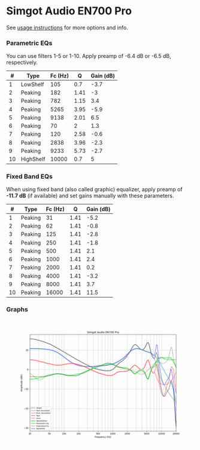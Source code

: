 # Simgot Audio EN700 Pro
See [usage instructions](https://github.com/jaakkopasanen/AutoEq#usage) for more options and info.

### Parametric EQs
You can use filters 1-5 or 1-10. Apply preamp of -6.4 dB or -6.5 dB, respectively.

|   # | Type      |   Fc (Hz) |    Q |   Gain (dB) |
|-----|-----------|-----------|------|-------------|
|   1 | LowShelf  |       105 | 0.7  |        -3.7 |
|   2 | Peaking   |       182 | 1.41 |        -3   |
|   3 | Peaking   |       782 | 1.15 |         3.4 |
|   4 | Peaking   |      5265 | 3.95 |        -5.9 |
|   5 | Peaking   |      9138 | 2.01 |         6.5 |
|   6 | Peaking   |        70 | 2    |         1.3 |
|   7 | Peaking   |       120 | 2.58 |        -0.6 |
|   8 | Peaking   |      2838 | 3.96 |        -2.3 |
|   9 | Peaking   |      9233 | 5.73 |        -2.7 |
|  10 | HighShelf |     10000 | 0.7  |         5   |

### Fixed Band EQs
When using fixed band (also called graphic) equalizer, apply preamp of **-11.7 dB** (if available) and set gains manually with these parameters.

|   # | Type    |   Fc (Hz) |    Q |   Gain (dB) |
|-----|---------|-----------|------|-------------|
|   1 | Peaking |        31 | 1.41 |        -5.2 |
|   2 | Peaking |        62 | 1.41 |        -0.8 |
|   3 | Peaking |       125 | 1.41 |        -2.8 |
|   4 | Peaking |       250 | 1.41 |        -1.8 |
|   5 | Peaking |       500 | 1.41 |         2.1 |
|   6 | Peaking |      1000 | 1.41 |         2.4 |
|   7 | Peaking |      2000 | 1.41 |         0.2 |
|   8 | Peaking |      4000 | 1.41 |        -3.2 |
|   9 | Peaking |      8000 | 1.41 |         3.7 |
|  10 | Peaking |     16000 | 1.41 |        11.5 |

### Graphs
![](./Simgot%20Audio%20EN700%20Pro.png)
